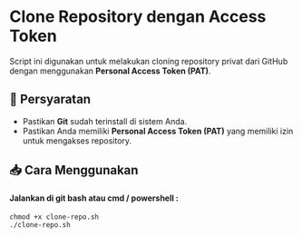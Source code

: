 # Clone Repository dengan Access Token

Script ini digunakan untuk melakukan cloning repository privat dari GitHub dengan menggunakan **Personal Access Token (PAT)**.

## 📜 Persyaratan

- Pastikan **Git** sudah terinstall di sistem Anda.
- Pastikan Anda memiliki **Personal Access Token (PAT)** yang memiliki izin untuk mengakses repository.

## 📥 Cara Menggunakan

#### Jalankan di git bash atau cmd / powershell :

```
chmod +x clone-repo.sh
./clone-repo.sh
```
